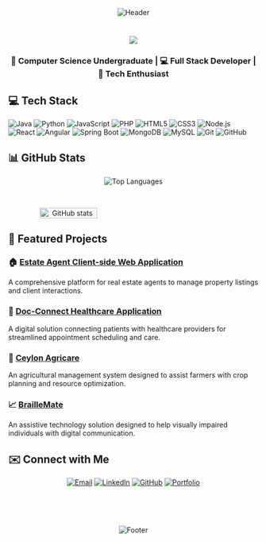 <div align="center">
  <img src="https://capsule-render.vercel.app/api?type=waving&height=110&width=100%&section=header&text=Sachini+Peduruhewa&fontSize=32&fontAlignY=35&descAlignY=50&fontColor=ffffff&color=gradient:linear,0%3A1e3c72,35%3A3a7bd5,100%3A00d2ff&animation=fadeIn" alt="Header"/>
</div>

<h1 align="center">
    <img src="https://readme-typing-svg.herokuapp.com/?font=Righteous&size=35&center=true&vCenter=true&width=500&height=70&duration=4000&lines=Hi+There!+👋;+I'm+Sachini+Peduruhewa!;" />
</h1>

<div align="center" style="margin: 20px 0">
  <h3>
    🌟 <strong>Computer Science Undergraduate</strong> | 
    💻 <strong>Full Stack Developer</strong> | 
    🚀 <strong>Tech Enthusiast</strong>
  </h3>
</div>

## 💻 Tech Stack
![Java](https://img.shields.io/badge/Java-%23ED8B00.svg?style=for-the-badge&logo=java&logoColor=white)
![Python](https://img.shields.io/badge/Python-3670A0?style=for-the-badge&logo=python&logoColor=ffdd54)
![JavaScript](https://img.shields.io/badge/JavaScript-%23F7DF1E.svg?style=for-the-badge&logo=javascript&logoColor=black)
![PHP](https://img.shields.io/badge/PHP-%23777BB4.svg?style=for-the-badge&logo=php&logoColor=white)
![HTML5](https://img.shields.io/badge/HTML5-%23E34F26.svg?style=for-the-badge&logo=html5&logoColor=white)
![CSS3](https://img.shields.io/badge/CSS3-%231572B6.svg?style=for-the-badge&logo=css3&logoColor=white)
![Node.js](https://img.shields.io/badge/Node.js-43853D?style=for-the-badge&logo=node.js&logoColor=white)
![React](https://img.shields.io/badge/React-%2320232a.svg?style=for-the-badge&logo=react&logoColor=%2361DAFB)
![Angular](https://img.shields.io/badge/Angular-DD0031?style=for-the-badge&logo=angular&logoColor=white)
![Spring Boot](https://img.shields.io/badge/Spring_Boot-6DB33F?style=for-the-badge&logo=spring-boot&logoColor=white)
![MongoDB](https://img.shields.io/badge/MongoDB-%234ea94b.svg?style=for-the-badge&logo=mongodb&logoColor=white)
![MySQL](https://img.shields.io/badge/MySQL-%2300f.svg?style=for-the-badge&logo=mysql&logoColor=white)
![Git](https://img.shields.io/badge/Git-F05032?style=for-the-badge&logo=git&logoColor=white)
![GitHub](https://img.shields.io/badge/GitHub-%23121011.svg?style=for-the-badge&logo=github&logoColor=white)

## 📊 GitHub Stats

<div align="center">
  <img src="https://github-readme-stats.vercel.app/api/top-langs/?username=Sachini527&layout=compact&theme=radical" alt="Top Languages" />
</div>

<br> <!-- Small space between rows -->

<div align="center" style="display: flex; width: 100%">
  <img src="https://github-readme-stats.vercel.app/api?username=Sachini527&show_icons=true&theme=radical" alt="GitHub stats" style="width: 48%" />
  
</div>

## 🚀 Featured Projects

### 🏠 [Estate Agent Client-side Web Application](https://github.com/Sachini527/Estate-Agent-Client-side-Web-Application)
A comprehensive platform for real estate agents to manage property listings and client interactions.

### 🌟 [Doc-Connect Healthcare Application](https://github.com/Sachini527/Doc-Connect-Healthcare-Application)
A digital solution connecting patients with healthcare providers for streamlined appointment scheduling and care.

### 🌱 [Ceylon Agricare](https://github.com/LinukaAr/iwb046-balletcoders)
An agricultural management system designed to assist farmers with crop planning and resource optimization.

### 📈 [BrailleMate](https://braillemate.live/)
An assistive technology solution designed to help visually impaired individuals with digital communication.

## ✉️ Connect with Me

<div align="center">

[![Email](https://img.shields.io/badge/Email-D14836?style=for-the-badge&logo=gmail&logoColor=white)](mailto:sachinipeduruhewa@gmail.com)
[![LinkedIn](https://img.shields.io/badge/LinkedIn-0077B5?style=for-the-badge&logo=linkedin&logoColor=white)](https://www.linkedin.com/in/sachini-peduruhewa-784633292/)
[![GitHub](https://img.shields.io/badge/GitHub-100000?style=for-the-badge&logo=github&logoColor=white)](https://github.com/Sachini527)
[![Portfolio](https://img.shields.io/badge/Portfolio-1DA1F2?style=for-the-badge&logo=internet-explorer&logoColor=white)](http://sachinipeduruhewa.me/)

</div>

<br>

<div align="center" style="margin-top: 3rem">
  <img src="https://capsule-render.vercel.app/api?type=waving&height=100&width=100%&section=footer&color=gradient:linear,0%3A00d2ff,35%3A3a7bd5,100%3A1e3c72&animation=fadeIn&rotate=180" alt="Footer"/>
</div>

